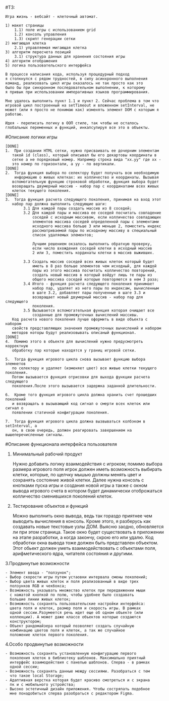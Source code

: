 #ТЗ:

    Игра жизнь - вебсайт - клеточный автомат.

    1) макет страницы
        1.1) поле игры с использованием grid
        1.2) консоль управления
        1.3) скрипт генерации сетки
    2) мигающая клетка
        2.1) управляемая мигающая клетка
    3) алгоритм пересчета позиций
        3.1) структура данных для хранения состояния игры
    4) алгоритм отображения
    5) логика пользовательского интерфейса

    В процессе написания кода, используя процедурный подход
    я столкнулся с рядом трудностей, в силу асинхронного выполнения
    команд, реализовать цикл игры оказалось не так просто как это
    было бы при синхронном последовательном выполнении, к которому
    я привык при использовании императивных языков программирования.

    Мне удалось выполнить пункт 1.1 и пункт 2. Сейчас проблема в том что
    игровой цикл построенный на setTimeout и вложенном setInterval, не
    может (или я просто не понимаю как) изменять элемент DOM с которым я
    работаю. 
    
    Идея - переписать логику в ООП стиле, так чтобы не осталось
    глобальных переменных и функций, инкапсулируя все это в объекты.


#Описание логики игры

	[DONE]
	1.  При создании HTML сетки, нужно присваивать ее дочерним элементам
	   такой id (class), который описывал бы его декартовы координаты в
	   сетке а не порядковый номер. Например строка вида "xx.yy" где хх -
	   это номер по горизонтали, а уу - по вертикали. 
	[DONE]
	2.  Тогда функция выбора по селектору будет получать всю необходимую
        информацию о живых клетках: их колличество и координаты. Вызывая
	   вспомогательную функцию строковой обработки, функция выбора будет
	   возвращать двумерный массив - набор пар с координатами всех живых
	   клеток текущего поколения.
	[DONE]   
	3.  Тогда функция расчета следующего поколения, принимая на вход этот
	   набор пар должна выполнить следующие шаги:
			3.1 Для каждой пары создать массив из 8 соседей;
			3.2 Для каждой пары и массива ее соседей посчитать совпадение
			    соседей с исходным массивом, если колличество совпадающих
				элементов массива соседей определенной пары с элементами
				исходного массива больше 3 или меньше 2, поместить индекс
				рассматриваемой пары по исходному массиву в специальный
				список удаляемых элементов;

				Лучшим решением окзалось выполнить обратную проверку,
				если число вхождения соседей клетки в исходный массив
				2 или 3, поместить кординаты клетки в массив выживших.

			3.3 Создать массив соседей всех живых клеток который будет
			    иметь в 8 раз больше элементов чем исходный, для каждой
				пары из этого массива посчитать колличество повторений,
				создать новый массив в который войдут лишь те пары из 
				общего массива соседей которые повторяются в нем 3 раза;
			3.4 Итого - функция расчета следующего поколения принимает
			    набор пар, удаляет из него пары по индексам, вычисленным
				в шаге 3.2, добавляет пары полученные в шаге 3.3 и
				возвращает новый двумерный массив - набор пар для следующего
				поколения.
			3.5 Вызывается вспомогательная функция которая очищает все
				созданные для промежуточных вычислений массивы.
	   Код расчета нового поколения лучше оформить в виде объекта с набором
	   свойств представляющих значения промежуточных вычислений и набором
	   методов которы будут реализовывать описаный функционал.
	[DONE]	   
	4.  Помимо этого в объекте для вычислений нужно предусмотреть корректную
	   обработку пар которые находятся у границ игровой сетки.
	   
	5.  Тогда функция игрового цикла снова вызывает функцию выбора элемнетов
	   по селектору и удаляет (изменяет цвет) все живые клетки текущего поколения.
	   Потом вызывается функция отрисовки для выхода функции расчета следующего
	   поколения.После этого вызывается задержка заданной длительности.
	   
	6.  Кроме того функция игрового цикла должна хранить счет прошедших поколений
	   и возвращать в вызывающий код сигнал о смерти всех клеток или сигнал о
	   появлении статичной конфигурации поколения.
	   
	7.  Тогда функция игрового цикла должна вызвываться колбэком в setInterval, а
	   он, в свою очередь, должен реагировать завершением на вышеперечисленные сигналы.


#Описание функционала интерфейса пользователя

1. Минимальный рабочий продукт

	 Нужно добавить логику взаимодействия с игроком; помимо выбора
	размера игрового поля игрок должен иметь возможность выбирать
	клетки, которые, по щелчку мышью должны менять цвет и сохранять
	состояние живой клетки. Далее нужна консоль с кнопками пуска
	игры и создания новой игры а также с окном вывода игрового счета
	в котором будет динамически отоброжаться колличество сменившихся
	поколений клеток.
	
2. Тестирование объектов и функций

	 Можно выполнить окно вывода, ведь так гораздо приятнее
	чем выводить вычисления в консоль. Кроме этого, я разберусь
	как создавать новые текстовые узлы ДОМ. Выясню заодно,
	обновляется	ли при этом страница. Такое окно будет существовать
	в приложении на этапе разработки, а когда закончу, скрою его
	или удалю. Код обработки окна вывода тоже должен быть представлен
	объектом. Этот обьект должен уметь взаимодействовать с объектами
	поля, арифметического ядра, читателя состояния и другими.
	
3.Продвинутые возможности

	- Элемент ввода - "ползунок";
	- Выбор скорости игры путем устаовки интервала смены поколений;
	- Выбор цвета живых клеток и поля реализованный в виде трех
	  ползунков RGB и чекбокса;
	- Возможность указывать множество клеток при передвижении мыши
	  с нажатой кнопкой по полю, чтобы удобнее было создавать
	  большие линии живых клеток;
	- Возможность сохранять пользовательские настройки интерфейса:
	  цвета поля и клеток, размер поля и скорость игры. В рамках
	  одной сессии.Разумеется речь идет еще об одном объекте (или
	  коллекции). А может даже классе объектов которые создаются
	  конструктором;
	- Объект рандомайзера который позволяет создать случайную
	  комбинацию цветов поля и клеток, а так же случайное
	  положение клеток первого поколения.
	  
4.Особо продвинутые возможности

	- Возможность сохранять установленную конфигурацию первого
	  поколения клеток в библиотеку шаблонов. Максимально приятный
	  интерфейс взаимодействия с панелью шаблонов. Сперва - в рамках
	  одной сессии;
	- Возможность сохранять данные между сессиями. Разобраться с тем
	  что такое local Storage;
	- Адаптивная верстка которая будет красиво смотреться и с экрана
	  пк и с мобильного устройства;
	- Высоко эстетичный дизайн приложения. Чтобы состряпать подобное
	  мне понадобиться сперва разобраться с редактором Figma.